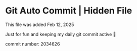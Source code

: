 # Git Auto Commit | Hidden File

This file was added Feb 12, 2025

Just for fun and keeping my daily git commit active 🤪

commit number: 2034626
